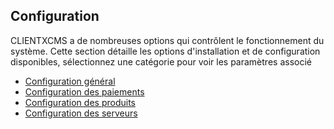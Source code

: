 ## Configuration

CLIENTXCMS a de nombreuses options qui contrôlent le fonctionnement du système. Cette section détaille les options d'installation et de configuration disponibles, sélectionnez une catégorie pour voir les paramètres associé

- [Configuration général](https://clientxcms.com/docs/fr/configuration-general)
- [Configuration des paiements](https://clientxcms.com/docs/fr/configuration-payment)
- [Configuration des produits](https://clientxcms.com/docs/fr/configuration-product)
- [Configuration des serveurs](https://clientxcms.com/docs/fr/configuration-servers)
